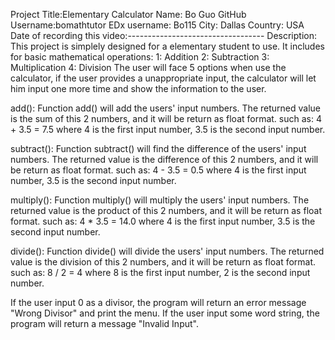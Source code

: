 Project Title:Elementary Calculator
Name: Bo Guo
GitHub Username:bomathtutor
EDx username: Bo115
City: Dallas
Country: USA
Date of recording this video:----------------------------------
Description:
This project is simplely designed for a elementary student to use. It includes for basic mathematical operations:
1: Addition 
2: Subtraction
3: Multiplication
4: Division 
The user will face 5 options when use the calculator, if the user provides a unappropriate input, the calculator will let him input one more time and show the information to the user.

add(): Function add() will add the users' input numbers. The returned value is the sum of this 2 numbers, and it will be return as float format.
       such as: 4 + 3.5 = 7.5 where 4 is the first input number, 3.5 is the second input number.

subtract(): Function subtract() will find the difference of  the users' input numbers. The returned value is the difference of this 2 numbers, and it will be return as float format.
       such as: 4 - 3.5 = 0.5 where 4 is the first input number, 3.5 is the second input number.

multiply(): Function multiply() will multiply the users' input numbers. The returned value is the product of this 2 numbers, and it will be return as float format.
       such as: 4 * 3.5 = 14.0 where 4 is the first input number, 3.5 is the second input number.

divide(): Function divide() will divide the users' input numbers. The returned value is the division of this 2 numbers, and it will be return as float format.
       such as: 8 / 2 = 4 where 8 is the first input number, 2 is the second input number.

If the user input 0 as a divisor, the program will return an error message "Wrong Divisor" and print the menu.
If the user input some word string, the program will return a message "Invalid Input".
